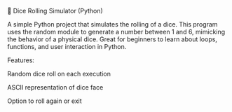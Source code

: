 🎲 Dice Rolling Simulator (Python)

A simple Python project that simulates the rolling of a dice. This program uses the random module to generate a number between 1 and 6, mimicking the behavior of a physical dice. Great for beginners to learn about loops, functions, and user interaction in Python.

Features:

Random dice roll on each execution

ASCII representation of dice face

Option to roll again or exit

